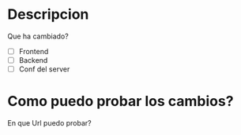# Descripcion
Que ha cambiado?

- [ ] Frontend
- [ ] Backend
- [ ] Conf del server

# Como puedo probar los cambios?

En que Url puedo probar?
